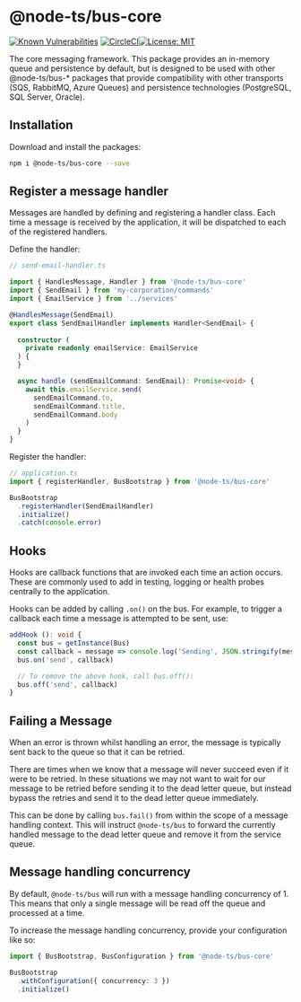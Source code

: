# @node-ts/bus-core

[![Known Vulnerabilities](https://snyk.io/test/github/node-ts/bus/badge.svg)](https://snyk.io/test/github/node-ts/bus)
[![CircleCI](https://circleci.com/gh/node-ts/bus/tree/master.svg?style=svg)](https://circleci.com/gh/node-ts/bus/tree/master)[![License: MIT](https://img.shields.io/badge/License-MIT-green.svg)](https://opensource.org/licenses/MIT)

The core messaging framework. This package provides an in-memory queue and persistence by default, but is designed to be used with other @node-ts/bus-* packages that provide compatibility with other transports (SQS, RabbitMQ, Azure Queues) and persistence technologies (PostgreSQL, SQL Server, Oracle). 

## Installation

Download and install the packages:

```bash
npm i @node-ts/bus-core --save
```

## Register a message handler

Messages are handled by defining and registering a handler class. Each time a message is received by the application, it will be dispatched to each of the registered handlers.

Define the handler:

```typescript
// send-email-handler.ts

import { HandlesMessage, Handler } from '@node-ts/bus-core'
import { SendEmail } from 'my-corporation/commands'
import { EmailService } from '../services'

@HandlesMessage(SendEmail)
export class SendEmailHandler implements Handler<SendEmail> {
  
  constructor (
    private readonly emailService: EmailService
  ) {
  }

  async handle (sendEmailCommand: SendEmail): Promise<void> {
    await this.emailService.send(
      sendEmailCommand.to,
      sendEmailCommand.title,
      sendEmailCommand.body
    )
  }
}
```

Register the handler:
```typescript
// application.ts
import { registerHandler, BusBootstrap } from '@node-ts/bus-core'

BusBootstrap
  .registerHandler(SendEmailHandler)
  .initialize()
  .catch(console.error)
```

## Hooks

Hooks are callback functions that are invoked each time an action occurs. These are commonly used to add in testing, logging or health probes centrally to the application.

Hooks can be added by calling `.on()` on the bus. For example, to trigger a callback each time a message is attempted to be sent, use:

```typescript
addHook (): void {
  const bus = getInstance(Bus)
  const callback = message => console.log('Sending', JSON.stringify(message))
  bus.on('send', callback)

  // To remove the above hook, call bus.off():
  bus.off('send', callback)
}
```

## Failing a Message

When an error is thrown whilst handling an error, the message is typically sent back to the queue so that it can be retried. 

There are times when we know that a message will never succeed even if it were to be retried. In these situations we may not want to wait for our message to be retried before sending it to the dead letter queue, but instead bypass the retries and send it to the dead letter queue immediately.

This can be done by calling `bus.fail()` from within the scope of a message handling context. This will instruct `@node-ts/bus` to forward the currently handled message to the dead letter queue and remove it from the service queue.

## Message handling concurrency

By default, `@node-ts/bus` will run with a message handling concurrency of 1. This means that only a single message will be read off the queue and processed at a time.

To increase the message handling concurrency, provide your configuration like so:

```typescript
import { BusBootstrap, BusConfiguration } from '@node-ts/bus-core'

BusBootstrap
  .withConfiguration({ concurrency: 3 })
  .initialize()
```